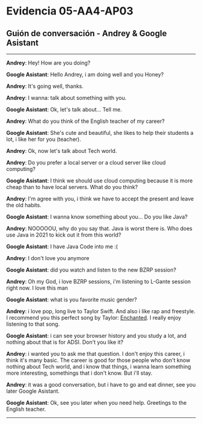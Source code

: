 # Evidencia 05-AA4-AP03
## Guión de conversación - Andrey & Google Asistant 

---

**Andrey**: Hey! How are you doing? 

**Google Asistant**: Hello Andrey, i am doing well and you Honey?

**Andrey**: It's going well, thanks.

**Andrey**: I wanna: talk about something with you.

**Google Asistant**: Ok, let's talk about... Tell me.

**Andrey**: What do you think of the English teacher of my career?

**Google Asistant**: She's cute and beautiful, she likes to help their students a lot, i like her for you (teacher).

**Andrey**: Ok, now let's talk about Tech world.

**Andrey**: Do you prefer a local server or a cloud server like cloud computing?

**Google Asistant**: I think we should use cloud computing because it is more cheap than to have local servers. What do you think?

**Andrey**: I'm agree with you, i think we have to accept the present and leave the old habits.

**Google Asistant**: I wanna know something about you... Do you like Java?

**Andrey**: NOOOOOU, why do you say that. Java is worst there is. Who does use Java in 2021 to kick out it from this world?

**Google Asistant**: I have Java Code into me :(

**Andrey**: I don't love you anymore

**Google Asistant**: did you watch and listen to the new BZRP session?

**Andrey**: Oh my God, i love BZRP sessions, i'm listening to L-Gante session right now. I love this man

**Google Asistant**: what is you favorite music gender?

**Andrey**: i love pop, long live to Taylor Swift. And also i like rap and freestyle. I recommend you this perfect song by Taylor: [Enchanted](https://www.youtube.com/watch?v=vv3um0BlygY). I really enjoy listening to that song.

**Google Asistant**: i can see your browser history and you study a lot, and nothing about that is for ADSI. Don't you like it?

**Andrey**: i wanted you to ask me that question. I don't enjoy this career, i think it's many basic. The career is good for those people who don't know nothing about Tech world, and i know that things, i wanna learn something more interesting, somethings that i don't know. But i'll stay.

**Andrey**: it was a good conversation, but i have to go and eat dinner, see you later Google Asistant.

**Google Asistant**: Ok, see you later when you need help. Greetings to the English teacher.

---

